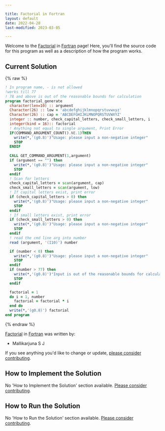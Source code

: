 ```yaml
---

title: Factorial in Fortran
layout: default
date: 2022-04-28
last-modified: 2023-03-05

---
```


Welcome to the [Factorial](https://sampleprograms.io/projects/factorial) in [Fortran](https://sampleprograms.io/languages/fortran) page! Here, you'll find the source code for this program as well as a description of how the program works.

## Current Solution

{% raw %}

```fortran
! In program name, - is not allowed
!works till 77
! 78 and above is out of the reasonable bounds for calculation
program factorial_generate
  character(len=10) :: argument
  Character(26) :: low = 'abcdefghijklmnopqrstuvwxyz'
  Character(26) :: cap = 'ABCDEFGHIJKLMNOPQRSTUVWXYZ'
  integer :: number, check_capital_letters, check_small_letters, i
  integer(kind = 16):: factorial
  ! Anything not equal to single argument, Print Error
  IF(COMMAND_ARGUMENT_COUNT().NE.1)THEN
    write(*,'(g0.8)')"Usage: please input a non-negative integer"
    STOP
  ENDIF
  
  CALL GET_COMMAND_ARGUMENT(1,argument)
  if (argument == "") then
    write(*,'(g0.8)')"Usage: please input a non-negative integer"
    STOP
  endif
  ! Scan for letters
  check_capital_letters = scan(argument, cap)
  check_small_letters = scan(argument, low)
  ! If capital letters exist, print error
  if (check_capital_letters > 0) then
    write(*,'(g0.8)')"Usage: please input a non-negative integer"
    STOP
  endif
  ! If small letters exist, print error
  if (check_small_letters > 0) then
    write(*,'(g0.8)')"Usage: please input a non-negative integer"
    STOP
  endif
  ! read the cmd line arg into number
  read (argument, '(I10)') number

  if (number < 0) then
    write(*,'(g0.8)')"Usage: please input a non-negative integer"
    STOP
  endif
  if (number > 77) then
    write(*,'(g0.8)')"Input is out of the reasonable bounds for calculation"
    STOP
  endif

  factorial = 1
  do i = 1, number
    factorial = factorial * i
  end do
  write(*,'(g0.8)') factorial
end program
```

{% endraw %}

[Factorial](https://sampleprograms.io/projects/factorial) in [Fortran](https://sampleprograms.io/languages/fortran) was written by:

- Mallikarjuna S J

If you see anything you'd like to change or update, [please consider contributing](https://github.com/TheRenegadeCoder/sample-programs).

## How to Implement the Solution

No 'How to Implement the Solution' section available. [Please consider contributing](https://github.com/TheRenegadeCoder/sample-programs-website).

## How to Run the Solution

No 'How to Run the Solution' section available. [Please consider contributing](https://github.com/TheRenegadeCoder/sample-programs-website).
